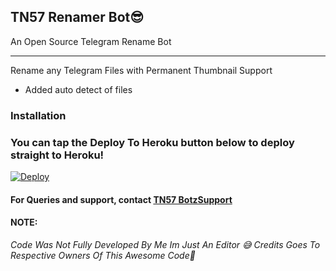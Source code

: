 ## TN57 Renamer Bot😎

An Open Source Telegram Rename Bot

---
Rename any Telegram Files with Permanent Thumbnail Support

* Added auto detect of files


### Installation


### You can tap the Deploy To Heroku button below to deploy straight to Heroku!
[![Deploy](https://www.herokucdn.com/deploy/button.svg)](https://heroku.com/deploy?template=https://github.com/hoihoi07/TN57-Renamer)


#### For Queries and support, contact [TN57 BotzSupport](https://t.me/TN57_BotzSupport)

#### NOTE:
<i>Code Was Not Fully Developed By Me Im Just An Editor 😅 Credits Goes To Respective Owners Of This Awesome Code🤗</i>
